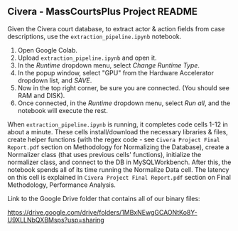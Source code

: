 ## Civera - MassCourtsPlus Project README

Given the Civera court database, to extract actor & action fields from case descriptions, use the `extraction_pipeline.ipynb` notebook.
  1. Open Google Colab.
  2. Upload `extraction_pipeline.ipynb` and open it.
  3. In the *Runtime* dropdown menu, select *Change Runtime Type*.
  4. In the popup window, select "GPU" from the Hardware Accelerator dropdown list, and *SAVE*.
  5. Now in the top right corner, be sure you are connected. (You should see RAM and DISK).
  6. Once connected, in the *Runtime* dropdown menu, select *Run all*, and the notebook will execute the rest.
  
When `extraction_pipeline.ipynb` is running, it completes code cells 1-12 in about a minute. These cells install/download the necessary libraries & files, create helper functions (with the regex code - see `Civera Project Final Report.pdf` section on Methodology for Normalizing the Database), create a Normalizer class (that uses previous cells' functions), initialize the normalizer class, and connect to the DB in MySQLWorkbench. 
After this, the notebook spends all of its time running the Normalize Data cell. The latency on this cell is explained in `Civera Project Final Report.pdf` section on Final Methodology, Performance Analysis.


Link to the Google Drive folder that contains all of our binary files:

https://drive.google.com/drive/folders/1MBxNEwgGCAONtKo8Y-U9XLLNbQXBMsps?usp=sharing

